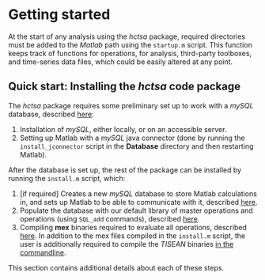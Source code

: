 # Getting started

At the start of any analysis using the *hctsa* package, required directories must be added to the *Matlab* path using the `startup.m` script.
This function keeps track of functions for operations, for analysis, third-party toolboxes, and time-series data files, which could be easily altered at any point.

## Quick start: Installing the *hctsa* code package

The *hctsa* package requires some preliminary set up to work with a *mySQL* database, described [here](mysql_database.md):

1. Installation of *mySQL*, either locally, or on an accessible server.
2. Setting up Matlab with a *mySQL* java connector (done by running the `install_jconnector` script in the **Database** directory and then restarting Matlab).

After the database is set up, the rest of the package can be installed by running the `install.m` script, which:

1. [if required] Creates a new *mySQL* database to store Matlab calculations in, and sets up Matlab to be able to communicate with it, described [here](mysql_database.md).
2. Populate the database with our default library of master operations and operations (using `SQL_add` commands), described [here](populating.md).
3. Compiling **mex** binaries required to evaluate all operations, described [here](compiling_binaries.md). In addition to the mex files compiled in the `install.m` script, the user is additionally required to compile the *TISEAN* binaries [in the commandline](compiling_binaries.md).

This section contains additional details about each of these steps.

<!--1. Sets up a *mySQL* server and database, populates the database with our standard library of functions and operations, and then compiles all of the mex functions required by Matlab to run all of the operations.-->

<!--## Setting up-->
<!--{#sec:SettingUp}-->

<!--This section describes initial tasks that one must perform once, to set up the *mySQL* database and its interface with Matlab.-->


<!--### Setting the path-->
<!-- {#sec:settingPath} -->